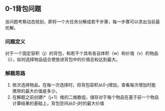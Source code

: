 ## 0-1背包问题
该问题考察动态规划，即将一个大任务分解成若干步骤，每一步骤可以求出当前最优解。
### 问题定义
对于一个固定容积（j）的背包，和若干个具有各自体积（w）和价值（v）的物品（i），如何选择物品组合使放进背包中的价值总和达到最大。
### 解题思路
1. 依次选择物品，在每一次选择时，将背包容积从0-j增加，查看每次增加时能携带的最大价值是多少。
2. 在解题之前创建i*（j+1）维的二维数组，储存对于每个物品在基于前一个物品计算结果的基础上，背包空间从0-j时的最大价值
